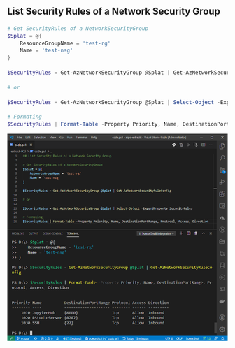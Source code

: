 ## List Security Rules of a Network Security Group

```powershell
# Get SecurityRules of a NetworkSecurityGroup
$Splat = @{
    ResourceGroupName = 'test-rg'
    Name = 'test-nsg'
}

$SecurityRules = Get-AzNetworkSecurityGroup @Splat | Get-AzNetworkSecurityRuleConfig

# or

$SecurityRules = Get-AzNetworkSecurityGroup @Splat | Select-Object -ExpandProperty SecurityRules

# Formating
$SecurityRules | Format-Table -Property Priority, Name, DestinationPortRange, Protocol, Access, Direction
```

![image](image.png)